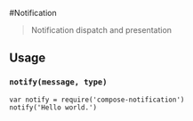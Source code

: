 #Notification

> Notification dispatch and presentation

## Usage

### `notify(message, type)`

```
var notify = require('compose-notification')
notify('Hello world.')
```